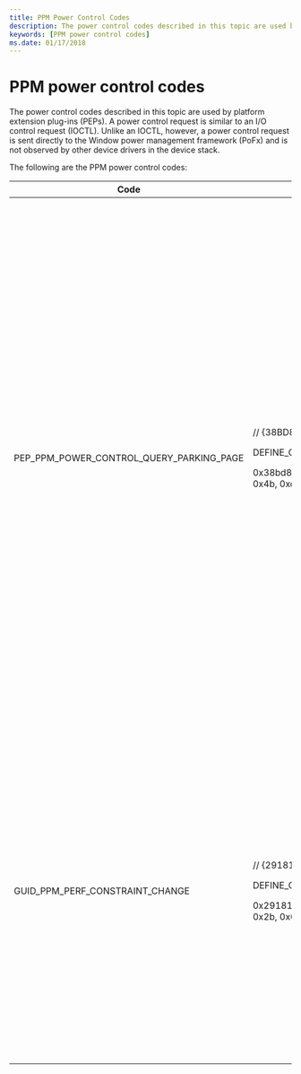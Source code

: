 ```yaml
---
title: PPM Power Control Codes
description: The power control codes described in this topic are used by platform extension plug-ins (PEPs). 
keywords: [PPM power control codes]
ms.date: 01/17/2018
---
```


# PPM power control codes

The power control codes described in this topic are used by platform extension plug-ins (PEPs). A power control request is similar to an I/O control request (IOCTL). Unlike an IOCTL, however, a power control request is sent directly to the Window power management framework (PoFx) and is not observed by other device drivers in the device stack.

The following are the PPM power control codes:

|Code |Syntax |Description |
|---|---|---|
|PEP_PPM_POWER_CONTROL_QUERY_PARKING_PAGE|<p> // {38BD8901-AB20-4908-ABAA-AC34674BDFF3}</p><p>DEFINE_GUID(PEP_PPM_POWER_CONTROL_QUERY_PARKING_PAGE, </p><p>0x38bd8901, 0xab20, 0x4908, 0xab, 0xaa, 0xac, 0x34, 0x67, 0x4b, 0xdf, 0xf3);</p>| Code is used by the PEP to query the Windows power management framework (PoFx) for information about the parking page assigned to a processor. <p>To determine the parking page for a processor, the platform extension plug-in (PEP) for this processor submits a PEP_PPM_POWER_CONTROL_QUERY_PARKING_PAGE power control request to PoFx.</p> <p>To initiate this power control request, the PEP first calls the RequestWorker routine to inform PoFx that the PEP has a work item to submit. PoFx responds to this call by sending a PEP_DPM_WORK notification to the PEP. The PEP responds by submitting a power control work request for the parking page information. This request includes a PEP-allocated PEP_WORK_INFORMATION structure in which the WorkType member is set to PepWorkRequestPowerControl, and the PowerControl member points to a PEP-allocated PEP_WORK_POWER_CONTROL structure. The PowerControlCode member of the PEP_WORK_POWER_CONTROL structure is set to PEP_PPM_POWER_CONTROL_QUERY_PARKING_PAGE. The InBuffer member of this structure must be NULL, and the OutBuffer member must point to a PEP-allocated PEP_PPM_CONTEXT_QUERY_PARKING_PAGE structure. In response to this power control request, PoFx writes the virtual and physical addresses of the parking page to the PEP_PPM_CONTEXT_QUERY_PARKING_PAGE structure.</p><p>The PEP_PPM_POWER_CONTROL_QUERY_PARKING_PAGE power control request is Arm-specific and is not supported for x86 and x64 processors. In an Arm multiprocessor system, a parking page is a 4-kilobyte block of memory that the operating system uses as a mailbox to control a processor that is starting up from an idle state. A PEP might use some part of the mailbox to store processor-specific context data. For more information, see the document titled "Multiprocessor Startup for Arm Platforms" at https://www.acpica.org/related-documents.</p>|
|GUID_PPM_PERF_CONSTRAINT_CHANGE|<p> // {29181FA1-4BF3-4c2e-B314-A6D226322B00}</p><p>DEFINE_GUID(GUID_PPM_PERF_CONSTRAINT_CHANGE,</p><p>0x29181fa1, 0x4bf3, 0x4c2e, 0xb3, 0x14, 0xa6, 0xd2, 0x26, 0x32, 0x2b, 0x0);</p>|Code is used by the PEP to notify the Windows power management framework (PoFx) that the processor's performance limits must change to accommodate external constraints (power budgeting, thermal constraints, power source, and so on). <p>No input or output buffer is used with this control code.</p><p>To initiate this power control request, the PEP first calls the RequestWorker routine to inform PoFx that the PEP has a work item to submit. PoFx responds to this call by sending a PEP_DPM_WORK notification to the PEP. The PEP responds by submitting a power control work request for a performance constraint change. This request includes a PEP-allocated PEP_WORK_INFORMATION structure in which the WorkType member is set to PepWorkRequestPowerControl, and the PowerControl member points to a PEP-allocated PEP_WORK_POWER_CONTROL structure. The PowerControlCode member of the PEP_WORK_POWER_CONTROL structure is set to GUID_PPM_PERF_CONSTRAINT_CHANGE. Both the InBuffer and OutBuffer members of this structure must be NULL. In response to this power control request, PoFx will send a PEP_NOTIFY_PPM_PERF_CONSTRAINTS notification to the PEP to get the new processor performance limits.</p>
 

 


